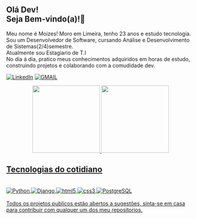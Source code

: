 ## Olá Dev! <br> Seja Bem-vindo(a)!👋

Meu nome é Moizes!
Moro em Limeira, tenho 23 anos e estudo tecnologia.<br>
Sou um Desenvolvedor de Software, cursando Análise e Desenvolvimento de Sistemas(2/4)semestre. <br>
Atualmente sou Estagiario de T.I<br/>
No dia á dia, pratico meus conhecimentos adquiridos em horas de estudo, construindo projetos e colaborando com a comudidade dev.

<!--
**MoizesFerreir/MoizesFerreir** is a ✨ _special_ ✨ repository because its `README.md` (this file) appears on your GitHub profile.

Here are some ideas to get you started:

- 🔭 I’m currently working on ...
- 🌱 I’m currently learning ...
- 👯 I’m looking to collaborate on ...
- 🤔 I’m looking for help with ...
- 💬 Ask me about ...
- 📫 How to reach me: ...
- 😄 Pronouns: ...
- ⚡ Fun fact: ...
-->

[![LinkedIn](https://img.shields.io/badge/LinkedIn-0077B5?style=for-the-badge&logo=linkedin&logoColor=white
)](https://www.linkedin.com/in/moizesdevback/)
[![GMAIL](	https://img.shields.io/badge/Gmail-D14836?style=for-the-badge&logo=gmail&logoColor=white)](mailto:konas300@mgmail.com)

<div align="center">
  <a href="https://github.com/MoizesFerreir">
  <img height="180em" src="https://github-readme-stats.vercel.app/api?username=MoizesFerreir&show_icons=true&theme=dracula&include_all_commits=true&count_private=true"/>
  <img height="180em" src="https://github-readme-stats.vercel.app/api/top-langs/?username=MoizesFerreir&layout=compact&langs_count=7&theme=dracula"/>
</div>
 
 ## Tecnologias do cotidiano
 
 <div style="display: inline_block"><br/>
   <img align="center" alt="Python" src="https://img.shields.io/badge/Python-3776AB?style=for-the-badge&logo=python&logoColor=white"/>
   <img align="center" alt="Django" src="https://img.shields.io/badge/Django-092E20?style=for-the-badge&logo=django&logoColor=white"/>
   <img align="center" alt="html5" src="https://img.shields.io/badge/HTML5-E34F26?style=for-the-badge&logo=html5&logoColor=white"/>
   <img align="center" alt="css3" src="https://img.shields.io/badge/CSS3-1572B6?style=for-the-badge&logo=css3&logoColor=white"/>
   <img align="center" alt="PostgreSQL" src="https://img.shields.io/badge/PostgreSQL-316192?style=for-the-badge&logo=postgresql&logoColor=white"/>
  <div/>
  <br/>
Todos os projetos publicos estão abertos a sugestôes, sinta-se em casa para contribuir com qualquer um dos meu repositorios.
